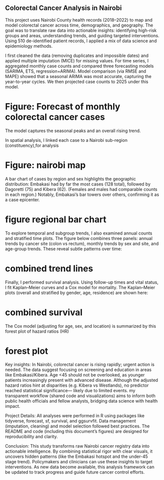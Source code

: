 ## Colorectal Cancer Analysis in Nairobi
This project uses Nairobi County health records (2018–2022) to map and model colorectal cancer across time, demographics, and geography. The goal was to translate raw data into actionable insights: identifying high-risk groups and areas, understanding trends, and guiding targeted interventions. Using 510 de-identified patient records, I applied a mix of data science and epidemiology methods. 

I first cleaned the data (removing duplicates and impossible dates) and applied multiple imputation (MICE) for missing values. For time series, I aggregated monthly case counts and compared three forecasting models (SARIMA, ETS, regression+ARIMA). Model comparison (via RMSE and MAPE) showed that a seasonal ARIMA was most accurate, capturing the year-to-year cycles. We then projected case counts to 2025 under this model. 

# Figure: Forecast of monthly colorectal cancer cases 
The model captures the seasonal peaks and an overall rising trend.

In spatial analysis, I linked each case to a Nairobi sub-region (constituency),for analysis
# Figure: nairobi map

A bar chart of cases by region and sex highlights the geographic distribution: Embakasi had by far the most cases (128 total), followed by Dagoretti (75) and Kibera (62). (Females and males had comparable counts in each region.) Notably, Embakasi’s bar towers over others, confirming it as a case epicenter.

# figure regional bar chart

To explore temporal and subgroup trends, I also examined annual counts and stratified time plots. The figure below combines three panels: annual trends by cancer site (colon vs rectum), monthly trends by sex and site, and age-group trends. These reveal subtle patterns over time:
# combined trend lines

Finally, I performed survival analysis. Using follow-up times and vital status, I fit Kaplan–Meier curves and a Cox model for mortality. The Kaplan–Meier plots (overall and stratified by gender, age, residence) are shown here:
# combined survival

The Cox model (adjusting for age, sex, and location) is summarized by this forest plot of hazard ratios (HR)
# forest plot

Key insights: In Nairobi, colorectal cancer is rising rapidly; urgent action is needed. The data suggest focusing on screening and education in areas like Embakasi/Kibera. Age <45 should not be overlooked, as younger patients increasingly present with advanced disease. Although the adjusted hazard ratios hint at disparities (e.g. Kibera vs Westlands), no predictor reached statistical significance— likely due to limited events. my transparent workflow (shared code and visualizations) aims to inform both public health officials and fellow analysts, bridging data science with health impact.

Project Details: All analyses were performed in R using packages like tidyverse, forecast, sf, survival, and ggsurvfit. Data management (imputation, cleaning) and model selection followed best practices. The README and code (including this document’s figures) are designed for reproducibility and clarity.

Conclusion: This study transforms raw Nairobi cancer registry data into actionable intelligence. By combining statistical rigor with clear visuals, it uncovers hidden patterns (like the Embakasi hotspot and the under-45 stage trend). Policymakers and clinicians can use these insights to target interventions. As new data become available, this analysis framework can be updated to track progress and guide future cancer control efforts.
